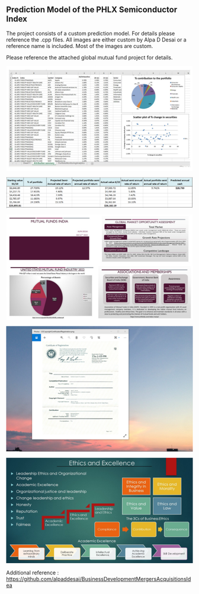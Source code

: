## Prediction Model of the PHLX Semiconductor Index

The project consists of a custom prediction model. For details please reference the .cpp files. All images are either custom by Alpa D Desai or a reference name is included. Most of the images are custom. 

Please reference the attached global mutual fund project for details.

![image](PortfolioImage.jpg)

![image](MutualFund.png)

![image](MutualFundsAlpaDesai.jpg)

![image](USCopyrightCertificate.png)

![image](Ethics.jpg)

Additional reference : https://github.com/alpaddesai/BusinessDevelopmentMergersAcquisitionsIdea

